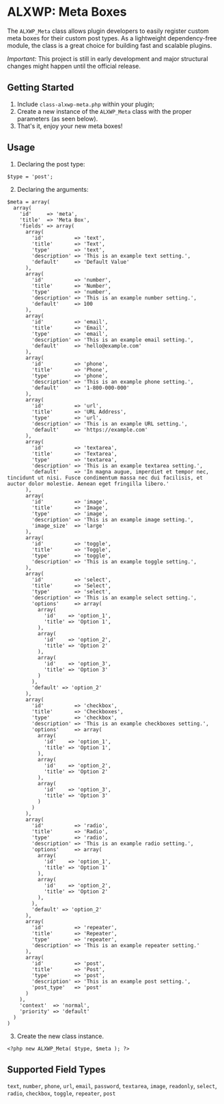 # ALXWP: Meta Boxes

The `ALXWP_Meta` class allows plugin developers to easily register custom meta boxes for their custom post types. As a lightweight dependency-free module, the class is a great choice for building fast and scalable plugins.

*Important:* This project is still in early development and major structural changes might happen until the official release.

## Getting Started

1. Include `class-alxwp-meta.php` within your plugin;
2. Create a new instance of the `ALXWP_Meta` class with the proper parameters (as seen below).
3. That's it, enjoy your new meta boxes!

## Usage

1. Declaring the post type: 
```
$type = 'post';
```

2. Declaring the arguments: 
```
$meta = array(
  array(
    'id'     => 'meta',
    'title'  => 'Meta Box',
    'fields' => array(
      array(
        'id'          => 'text',
        'title'       => 'Text',
        'type'        => 'text',
        'description' => 'This is an example text setting.',
        'default'     => 'Default Value'
      ),
      array(
        'id'          => 'number',
        'title'       => 'Number',
        'type'        => 'number',
        'description' => 'This is an example number setting.',
        'default'     => 100
      ),
      array(
        'id'          => 'email',
        'title'       => 'Email',
        'type'        => 'email',
        'description' => 'This is an example email setting.',
        'default'     => 'hello@example.com'
      ),
      array(
        'id'          => 'phone',
        'title'       => 'Phone',
        'type'        => 'phone',
        'description' => 'This is an example phone setting.',
        'default'     => '1-800-000-000'
      ),
      array(
        'id'          => 'url',
        'title'       => 'URL Address',
        'type'        => 'url',
        'description' => 'This is an example URL setting.',
        'default'     => 'https://example.com'
      ),
      array(
        'id'          => 'textarea',
        'title'       => 'Textarea',
        'type'        => 'textarea',
        'description' => 'This is an example textarea setting.',
        'default'     => 'In magna augue, imperdiet et tempor nec, tincidunt ut nisi. Fusce condimentum massa nec dui facilisis, et auctor dolor molestie. Aenean eget fringilla libero.'
      ),
      array(
        'id'          => 'image',
        'title'       => 'Image',
        'type'        => 'image',
        'description' => 'This is an example image setting.',
        'image_size'  => 'large'
      ),
      array(
        'id'          => 'toggle',
        'title'       => 'Toggle',
        'type'        => 'toggle',
        'description' => 'This is an example toggle setting.',
      ),
      array(
        'id'          => 'select',
        'title'       => 'Select',
        'type'        => 'select',
        'description' => 'This is an example select setting.',
        'options'     => array(
          array(
            'id'    => 'option_1',
            'title' => 'Option 1',
          ),
          array(
            'id'    => 'option_2',
            'title' => 'Option 2'
          ),
          array(
            'id'    => 'option_3',
            'title' => 'Option 3'
          )
        ),
        'default' => 'option_2'
      ),
      array(
        'id'          => 'checkbox',
        'title'       => 'Checkboxes',
        'type'        => 'checkbox',
        'description' => 'This is an example checkboxes setting.',
        'options'     => array(
          array(
            'id'    => 'option_1',
            'title' => 'Option 1',
          ),
          array(
            'id'    => 'option_2',
            'title' => 'Option 2'
          ),
          array(
            'id'    => 'option_3',
            'title' => 'Option 3'
          )
        )
      ),
      array(
        'id'          => 'radio',
        'title'       => 'Radio',
        'type'        => 'radio',
        'description' => 'This is an example radio setting.',
        'options'     => array(
          array(
            'id'    => 'option_1',
            'title' => 'Option 1'
          ),
          array(
            'id'    => 'option_2',
            'title' => 'Option 2'
          ),
        ),
        'default' => 'option_2'
      ),
      array(
        'id'          => 'repeater',
        'title'       => 'Repeater',
        'type'        => 'repeater',
        'description' => 'This is an example repeater setting.'
      ),
      array(
        'id'          => 'post',
        'title'       => 'Post',
        'type'        => 'post',
        'description' => 'This is an example post setting.',
        'post_type'   => 'post'
      )
    ),
    'context'  => 'normal',
    'priority' => 'default'
  )
)
```

3. Create the new class instance.
```
<?php new ALXWP_Meta( $type, $meta ); ?>
```

## Supported Field Types

`text`, `number`, `phone`, `url`, `email`, `password`, `textarea`, `image`, `readonly`, `select`, `radio`, `checkbox`, `toggle`, `repeater`, `post`
